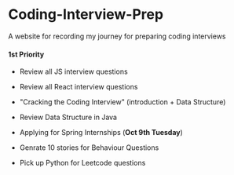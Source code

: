# Coding-Interview-Prep
A website for recording my journey for preparing coding interviews


#### 1st Priority
- Review all JS interview questions
- Review all React interview questions
- "Cracking the Coding Interview" (introduction + Data Structure)
- Review Data Structure in Java
- Applying for Spring Internships (**Oct 9th Tuesday**)
- Genrate 10 stories for Behaviour Questions

- Pick up Python for Leetcode questions
